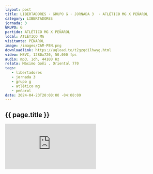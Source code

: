 ```yaml
---
layout: post
title: LIBERTADORES · GRUPO G · JORNADA 3  · ATLÉTICO MG X PEÑAROL
category: LIBERTADORES
jornada: 3
GRUPO: G
partido: ATLÉTICO MG X PEÑAROL
local: ATLÉTICO MG
visitante: PEÑAROL
image: /images/CAM-PEN.png
downloadlink: https://uqload.to/t2gzqdilhwyg.html
video: HEVC, 1280x720, 50.000 fps
audio: mp3, 1ch, 44100 Hz
relato: Máximo Goñi . Oriental 770
tags:
   - libertadores
   - jornada 3
   - grupo g
   - atlético mg
   - peñarol
date: 2024-04-23T20:00:00 -04:00:00
---
```

<div class="espacio kustom_culture">
  <h2>{{ page.title }}</h2>
</div>

<iframe  class="position-relative w-100 h-100 border-0" src="https://uqload.to/embed-t2gzqdilhwyg.html" frameborder=0 marginwidth=0 marginheight=0 scrolling=NO allowfullscreen></iframe>


